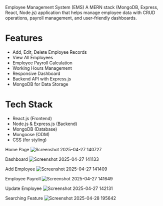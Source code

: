  Employee Management System (EMS)
A MERN stack (MongoDB, Express, React, Node.js) application that helps manage employee data with CRUD operations, payroll management, and user-friendly dashboards.


# Features

- Add, Edit, Delete Employee Records
- View All Employees
- Employee Payroll Calculation
- Working Hours Management
- Responsive Dashboard
- Backend API with Express.js
- MongoDB for Data Storage

#  Tech Stack

- React.js (Frontend)
- Node.js & Express.js (Backend)
- MongoDB (Database)
- Mongoose (ODM)
- CSS (for styling)

Home Page
![Screenshot 2025-04-27 140727](https://github.com/user-attachments/assets/02cdfb7b-610e-48b8-9f02-49cd83d2df5d)


Dashboard
![Screenshot 2025-04-27 141133](https://github.com/user-attachments/assets/27677289-59d1-49e8-b584-ff3447bf0e74)


Add Employee
![Screenshot 2025-04-27 141409](https://github.com/user-attachments/assets/c510cce7-cede-47ef-b27c-239d5a9e6347)


Employee Payroll
![Screenshot 2025-04-27 141649](https://github.com/user-attachments/assets/ce828c87-7d1c-4510-8da1-5ab5d9a55727)


Update Employee
![Screenshot 2025-04-27 142131](https://github.com/user-attachments/assets/6301d5f5-7f5b-4852-8ace-31e1eadb010c)


Searching Feature
![Screenshot 2025-04-28 195642](https://github.com/user-attachments/assets/e23216b2-8742-4664-9dbe-05eb115c2470)





